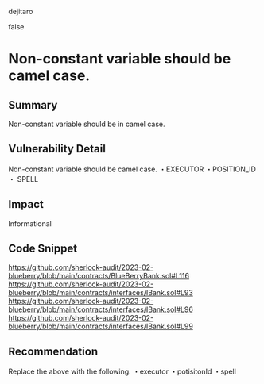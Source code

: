 dejitaro

false

# Non-constant variable should be camel case.

## Summary
Non-constant variable should be in camel case. 

## Vulnerability Detail
Non-constant variable should be camel case.
・EXECUTOR
・POSITION_ID
・ SPELL

## Impact
Informational

## Code Snippet
https://github.com/sherlock-audit/2023-02-blueberry/blob/main/contracts/BlueBerryBank.sol#L116
https://github.com/sherlock-audit/2023-02-blueberry/blob/main/contracts/interfaces/IBank.sol#L93
https://github.com/sherlock-audit/2023-02-blueberry/blob/main/contracts/interfaces/IBank.sol#L96
https://github.com/sherlock-audit/2023-02-blueberry/blob/main/contracts/interfaces/IBank.sol#L99

## Recommendation
Replace the above with the following.
・executor
・potisitonId
・spell